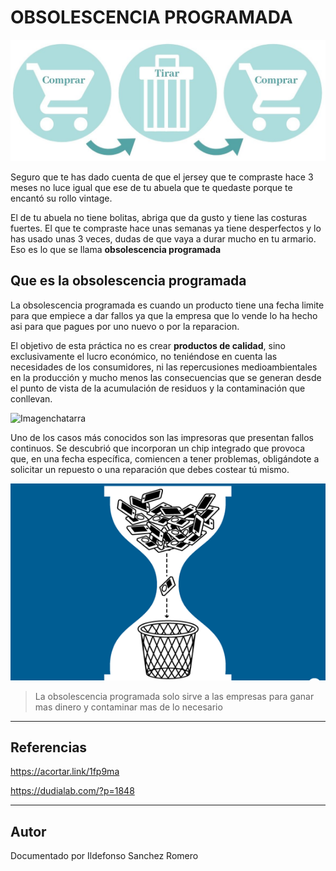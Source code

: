 # OBSOLESCENCIA PROGRAMADA

![Imagentitulo](img/IMGTITULO.jpg)

Seguro que te has dado cuenta de que el jersey que te compraste hace 3 meses no luce igual que ese de tu abuela que te quedaste porque te encantó su rollo vintage.

El de tu abuela no tiene bolitas, abriga que da gusto y tiene las costuras fuertes. El que te compraste hace unas semanas ya tiene desperfectos y lo has usado unas 3 veces, dudas de que vaya a durar mucho en tu armario.
Eso es lo que se llama **obsolescencia programada**

## Que es la obsolescencia programada

La obsolescencia programada es cuando un producto tiene una fecha limite para que empiece a dar fallos ya que la empresa que lo vende lo ha hecho asi para que pagues por uno nuevo o por la reparacion.

El objetivo de esta práctica no es crear **productos de calidad**, sino exclusivamente el lucro económico, no teniéndose en cuenta las necesidades de los consumidores, ni las repercusiones medioambientales en la producción y mucho menos las consecuencias que se generan desde el punto de vista de la acumulación de residuos y la contaminación que conllevan.

![Imagenchatarra](img/Chatarra-eectrónica.jpg)

Uno de los casos más conocidos son las impresoras que presentan fallos continuos. Se descubrió que incorporan un chip integrado que provoca que, en una fecha específica, comiencen a tener problemas, obligándote a solicitar un repuesto o una reparación que debes costear tú mismo.

![imagendesanciendose](img/moviles-desechandose.png)

>La obsolescencia programada solo sirve a las empresas para ganar mas dinero y contaminar mas de lo necesario

---

## Referencias

https://acortar.link/1fp9ma

https://dudialab.com/?p=1848

---

## Autor

Documentado por Ildefonso Sanchez Romero

